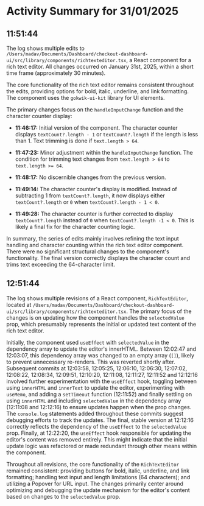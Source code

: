# Activity Summary for 31/01/2025

## 11:51:44
The log shows multiple edits to `/Users/madav/Documents/Dashboard/checkout-dashboard-ui/src/library/components/richtexteditor.tsx`, a React component for a rich text editor.  All changes occurred on January 31st, 2025, within a short time frame (approximately 30 minutes).

The core functionality of the rich text editor remains consistent throughout the edits, providing options for bold, italic, underline, and link formatting.  The component uses the `gokwik-ui-kit` library for UI elements.


The primary changes focus on the `handleInputChange` function and the character counter display:

* **11:46:17:** Initial version of the component.  The character counter displays `textCount?.length - 1` or `textCount?.length` if the length is less than 1. Text trimming is done if `text.length > 64`.


* **11:47:23:** Minor adjustment within the `handleInputChange` function. The condition for trimming text changes from `text.length > 64` to `text.length >= 64`.

* **11:48:17:** No discernible changes from the previous version.


* **11:49:14:** The character counter's display is modified. Instead of subtracting 1 from `textCount?.length`, it now displays either `textCount?.length` or `0` when `textCount?.length - 1 < 0`.


* **11:49:28:**  The character counter is further corrected to display `textCount?.length` instead of `0` when `textCount?.length -1 < 0`. This is likely a final fix for the character counting logic.


In summary, the series of edits mainly involves refining the text input handling and character counting within the rich text editor component. There were no significant structural changes to the component's functionality. The final version correctly displays the character count and trims text exceeding the 64-character limit.


## 12:51:44
The log shows multiple revisions of a React component, `RichTextEditor`, located at `/Users/madav/Documents/Dashboard/checkout-dashboard-ui/src/library/components/richtexteditor.tsx`.  The primary focus of the changes is on updating how the component handles the `selectedValue` prop, which presumably represents the initial or updated text content of the rich text editor.


Initially, the component used `useEffect` with `selectedValue` in the dependency array to update the editor's innerHTML.  Between 12:02:47 and 12:03:07, this dependency array was changed to an empty array (`[]`), likely to prevent unnecessary re-renders.  This was reverted shortly after. Subsequent commits at 12:03:58, 12:05:25, 12:06:10, 12:06:30, 12:07:02, 12:08:22, 12:08:34, 12:09:51, 12:10:20, 12:11:08, 12:11:27, 12:11:52 and 12:12:16 involved further experimentation with the `useEffect` hook, toggling between using `innerHTML` and `innerText` to update the editor, experimenting with `useMemo`,  and adding a `setTimeout` function (12:11:52) and finally settling on using `innerHTML` and including `selectedValue` in the dependency array (12:11:08 and 12:12:16) to ensure updates happen when the prop changes.  The `console.log` statements added throughout these commits suggest debugging efforts to track the updates.  The final, stable version at 12:12:16 correctly reflects the dependency of the `useEffect` to the `selectedValue` prop.  Finally, at 12:22:20, the `useEffect` hook responsible for updating the editor's content was removed entirely.  This might indicate that the initial update logic was refactored or made redundant through other means within the component.

Throughout all revisions, the core functionality of the `RichTextEditor` remained consistent:  providing buttons for bold, italic, underline, and link formatting; handling text input and length limitations (64 characters); and utilizing a Popover for URL input.  The changes primarily center around optimizing and debugging the update mechanism for the editor's content based on changes to the `selectedValue` prop.
